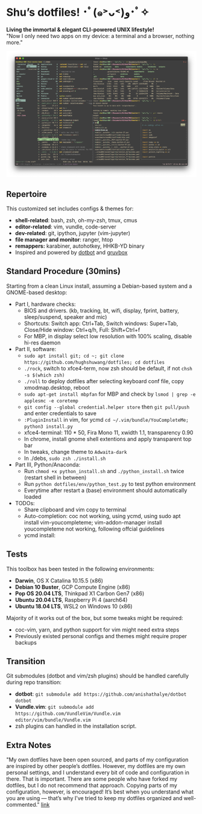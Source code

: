 # Shu’s dotfiles! ･ﾟ(๑˃ᴗ˂)ﻭ･ﾟ✧

**Living the immortal \& elegant CLI-powered UNIX lifestyle!**  
"Now I only need two apps on my device: a terminal and a browser, nothing more."  

![screenshot](./assets/screenshot.png)


## Repertoire

This customized set includes configs \& themes for:
- **shell-related**: bash, zsh, oh-my-zsh, tmux, cmus
- **editor-related**: vim, vundle, code-server
- **dev-related**: git, ipython, jupyter (vim-jupyter)
- **file manager and monitor**: ranger, htop
- **remappers:** karabiner, autohotkey, HHKB-YD binary
- Inspired and powered by [dotbot](https://github.com/anishathalye/dotbot) and [gruvbox](https://github.com/morhetz/gruvbox)


## Standard Procedure (30mins)

Starting from a clean Linux install, assuming a Debian-based system and a GNOME-based desktop:
- Part I, hardware checks:
  - BIOS and drivers. (kb, tracking, bt, wifi, display, fprint, battery, sleep/suspend, speaker and mic) 
  - Shortcuts: Switch app: Ctrl+Tab, Switch windows: Super+Tab, Close/Hide window: Ctrl+q/h, Full: Shift+Ctrl+f
  - For MBP, in display select low resolution with 100% scaling, disable hi-res daemon
- Part II, software:
  - `sudo apt install git; cd ~; git clone https://github.com/hughshuwang/dotfiles; cd dotfiles` 
  - `./rock`, switch to xfce4-term, now zsh should be default, if not `chsh -s $(which zsh)` 
  - `./roll` to deploy dotfiles after selecting keyboard conf file, copy xmodmap.desktop, reboot
  - `sudo apt-get install mbpfan` for MBP and check by `lsmod | grep -e applesmc -e coretemp`
  - `git config --global credential.helper store` then `git pull/push` and enter credentials to save 
  - `:PluginInstall` in vim, for ycmd `cd ~/.vim/bundle/YouCompleteMe; python3 install.py`
  - xfce4-terminal: 110 * 50, Fira Mono 11, xwidth 1.1, transparency 0.90
  - In chrome, install gnome shell extentions and apply transparent top bar 
  - In tweaks, change theme to `Adwaita-dark`
  - In ./debs, `sudo zsh ./install.sh`
- Part III, Python/Anaconda:
  - Run `chmod +x python_install.sh` and `./python_install.sh` twice (restart shell in between)
  - Run `python dotfiles/env/python_test.py` to test python environment
  - Everytime after restart a (base) environment should automatically loaded 
- TODOs:
  - Share clipboard and vim copy to terminal
  - Auto-completion: coc not working, using ycmd, using sudo apt install vim-youcompleteme; vim-addon-manager install youcompleteme not working, following offcial guidelines
  - ycmd install: 


## Tests

This toolbox has been tested in the following environments:
- **Darwin**, OS X Catalina 10.15.5 (x86)
- **Debian 10 Buster**, GCP Compute Engine (x86)
- **Pop OS 20.04 LTS**, Thinkpad X1 Carbon Gen7 (x86)
- **Ubuntu 20.04 LTS**, Raspberry Pi 4 (aarch64)
- **Ubuntu 18.04 LTS**, WSL2 on Windows 10 (x86)

Majority of it works out of the box, but some tweaks might be required:
- coc-vim, yarn, and python support for vim might need extra steps
- Previously existed personal configs and themes might require proper backups


## Transition

Git submodules (dotbot and vim/zsh plugins) should be handled carefully during repo transition:
- **dotbot**: `git submodule add https://github.com/anishathalye/dotbot dotbot`
- **Vundle.vim**: `git submodule add https://github.com/VundleVim/Vundle.vim editor/vim/bundle/Vundle.vim`
- zsh plugins can handled in the installation script.


## Extra Notes

"My own dotfiles have been open sourced, and parts of my configuration are inspired by other people’s dotfiles. However, my dotfiles are my own personal settings, and I understand every bit of code and configuration in there. That is important. There are some people who have forked my dotfiles, but I do not recommend that approach. Copying parts of my configuration, however, is encouraged! It’s best when you understand what you are using — that’s why I’ve tried to keep my dotfiles organized and well-commented." [link](https://www.anishathalye.com/2014/08/03/managing-your-dotfiles/)
